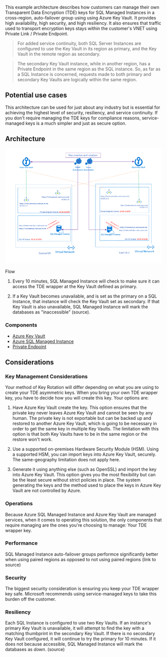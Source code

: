 This example architecture describes how customers can manage their own Transparent Data Encryption (TDE) keys for SQL Managed Instances in a cross-region, auto-failover group using using Azure Key Vault. It provides high availability, high security, and high resiliency. It also ensures that traffic used to transport encryption keys stays within the customer's VNET using Private Link / Private Endpoint.

>For added service continuity, both SQL Server Instances are configured to use the Key Vault in its region as primary, and the Key Vault in the remote region as secondary.

>The secondary Key Vault instance, while in another region, has a Private Endpoint in the same region as the SQL instance. So, as far as a SQL Instance is concerned, requests made to both primary and secondary Key Vaults are logically within the same region. 

## Potential use cases

This architecture can be used for just about any industry but is essential for achieving the highest level of security, resiliency, and service continuity. If you don't require managing the TDE keys for compliance reasons, service-managed keys is a much simpler and just as secure option.

## Architecture

![](./media/mesh.png)

Flow

1. Every 10 minutes, SQL Managed Instance will check to make sure it can access the TDE wrapper at the Key Vault defined as primary. 

2. If a Key Vault becomes unavailable, and is set as the primary on a SQL Instance, that instance will check the Key Vault set as secondary. If that Key Vault is also unavailable, SQL Managed Instance will mark the databases as "inaccessible" (source).

### Components

- [Azure Key Vault](https://azure.microsoft.com/services/app-service)
- [Azure SQL Managed Instance](https://azure.microsoft.com/services/bot-service)
- [Private Endpoint](https://azure.microsoft.com/services/cognitive-services/language-understanding-intelligent-service)


## Considerations

### Key Management Considerations
Your method of Key Rotation will differ depending on what you are using to create your TDE asymmetric keys. When you bring your own TDE wrapper key, you have to decide how you will create this key. Your options are:

1. Have Azure Key Vault create the key. This option ensures that the private key never leaves Azure Key Vault and cannot be seen by any human. The private key is not exportable but can be backed up and restored to another Azure Key Vault, which is going to be necessary in order to get the same key in multiple Key Vaults. The limitation with this option is that both Key Vaults have to be in the same region or the restore won't work.

2. Use a supported on-premises Hardware Security Module (HSM). Using a supported HSM, you can import keys into Azure Key Vault, securely. The same-geography limitation does not apply here.

3. Generate it using anything else (such as OpenSSL) and import the key into Azure Key Vault. This option gives you the most flexibility but can be the least secure without strict policies in place. The system generating the keys and the method used to place the keys in Azure Key Vault are not controlled by Azure.


### Operations
Because Azure SQL Managed Instance and Azure Key Vault are managed services, when it comes to operating this solution, the only components that require managing are the ones you're choosing to manage: Your TDE wrapper key. 

### Performance
SQL Managed Instance auto-failover groups performce significantly better when using paired regions as opposed to not using paired regions (link to source)


### Security
The biggest security consideration is ensuring you keep your TDE wrapper key safe. Microsoft recommends using service-managed keys to take this burden off the customer.

### Resiliency
Each SQL Instance is configured to use two Key Vaults. If an instance's primary Key Vault is unavailable, it will attempt to find the key with a matching thumbprint in the secondary Key Vault. If there is no secondary Key Vault configured, it will continue to try the primary for 10 minutes. If it does not because accessible, SQL Managed Instance will mark the databases as *down*. (source)


<!-- links -->

[calculator]: https://azure.com/e/